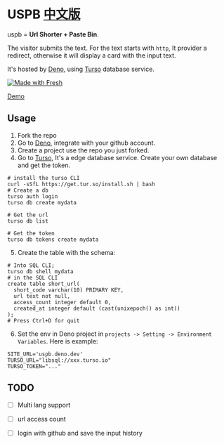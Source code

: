 # USPB [中文版](/README_ZH.md)
uspb = **Url Shorter + Paste Bin**.

The visitor submits the text. For the text starts with `http`, It provider a redirect, otherwise it will display a card with the input text.

It's hosted by [Deno](https://deno.dev), using [Turso](https://turso.tech/) database service.

[![Made with Fresh](https://fresh.deno.dev/fresh-badge.svg)](https://fresh.deno.dev)

[Demo](https://uspb.deno.dev/)

## Usage

1. Fork the repo
2. Go to [Deno](https://deno.dev), integrate with your github account.
3. Create a project use the repo you just forked.
4. Go to [Turso](https://turso.tech/), It's a edge database service. Create your own database and get the token.
```
# install the turso CLI
curl -sSfL https://get.tur.so/install.sh | bash
# Create a db
turso auth login
turso db create mydata

# Get the url
turso db list

# Get the token
turso db tokens create mydata
```
5. Create the table with the schema:
```
# Into SQL CLI;
turso db shell mydata
# in the SQL CLI
create table short_url(
  short_code varchar(10) PRIMARY KEY,
  url text not null,
  access_count integer default 0,
  created_at integer default (cast(unixepoch() as int))
);
# Press Ctrl+D for quit
```
6. Set the env in Deno project in `projects -> Setting -> Environment Variables`. Here is example:
```
SITE_URL='uspb.deno.dev'
TURSO_URL="libsql://xxx.turso.io"
TURSO_TOKEN="..."
```

## TODO

- [ ] Multi lang support
- [ ] url access count
- [ ] login with github and save the input history

